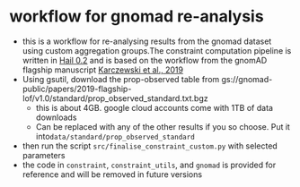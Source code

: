 # workflow for gnomad re-analysis
* this is a workflow for re-analysing results from the gnomad dataset using custom aggregation groups.The constraint computation pipeline is written in [Hail 0.2](https://hail.is) and is based on the workflow from the gnomAD flagship manuscript [Karczewski et al., 2019](https://www.biorxiv.org/content/10.1101/531210v2)
* Using gsutil, download the prop-observed table from gs://gnomad-public/papers/2019-flagship-lof/v1.0/standard/prop_observed_standard.txt.bgz 
    - this is about 4GB. google cloud accounts come with 1TB of data downloads
    - Can be replaced with any of the other results if you so choose. Put it into`data/standard/prop_observed_standard`
* then run the script `src/finalise_constraint_custom.py` with selected parameters
* the code in `constraint`, `constraint_utils`, and `gnomad` is provided for reference and will be removed in future versions